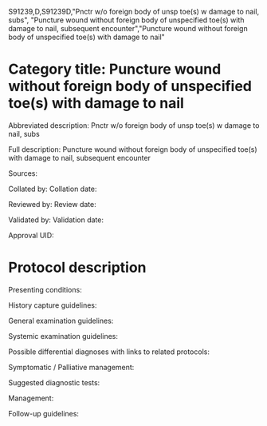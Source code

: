 S91239,D,S91239D,"Pnctr w/o foreign body of unsp toe(s) w damage to nail, subs", "Puncture wound without foreign body of unspecified toe(s) with damage to nail, subsequent encounter","Puncture wound without foreign body of unspecified toe(s) with damage to nail"
# Category title: Puncture wound without foreign body of unspecified toe(s) with damage to nail

Abbreviated description: Pnctr w/o foreign body of unsp toe(s) w damage to nail, subs

Full description: Puncture wound without foreign body of unspecified toe(s) with damage to nail, subsequent encounter

Sources:

Collated by:
Collation date:

Reviewed by:
Review date:

Validated by:
Validation date:

Approval UID:

# Protocol description

Presenting conditions:

History capture guidelines:

General examination guidelines:

Systemic examination guidelines:

Possible differential diagnoses with links to related protocols:

Symptomatic / Palliative management:

Suggested diagnostic tests:

Management:

Follow-up guidelines:
